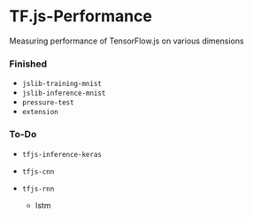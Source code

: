 # TF.js-Performance
Measuring performance of TensorFlow.js on various dimensions

### Finished

- `jslib-training-mnist`
- `jslib-inference-mnist`
- `pressure-test`
- `extension`

### To-Do

- `tfjs-inference-keras`

- `tfjs-cnn`

- `tfjs-rnn`

  - lstm
